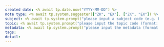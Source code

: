```yaml
---
created date: <% await tp.date.now("YYYY-MM-DD") %>
note type: <% await tp.system.suggester(["ZK", "EX"], ["ZK", "EX"]) %>
subject: <% await tp.system.prompt("please input a subject code (e.g. EDU):") %>
topic: <% await tp.system.prompt("please input the topic code (format: \'nnnn\'):") %>
metadata: <% await tp.system.prompt("please input the metadata (format: number):") %>
tags:
detail: 
---
```

